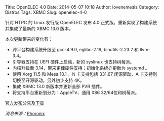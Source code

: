 Title: OpenELEC 4.0
Date: 2014-05-07 10:18
Author: lovenemesis
Category: Distros
Tags: XBMC
Slug: openelec-4-0

针对 HTPC 的 Linux 发行版 OpenELEC 发布 4.0
正式版，重新实现了构建系统并集成了最新的 XBMC 13.0 版本。

本次更新带来的变化有：

-   跨平台构建系统升级至 gcc-4.9.0, eglibc-2.19, binutils-2.23.2 和
    llvm-3.4。
-   引导器支持在 UEFI 硬件上启动，新的 syslinux 也支持树莓派。
-   内核升级至 3.14，带来更佳硬件支持；初始化系统亦更新为 systemd 。
-   使用 Xorg 11.5 和 Mesa 10.1 ，N 卡支持包括 331.67 闭源驱动，A
    卡支持则切换至开源驱动。另外初步支持 4K。
-   集成 XBMC 13.0 新版本并更新全部 PVR 插件。
-   将支持平台重新划分为：AppleTV、通用 X86 32/64位和树莓派。

[官方发布公告及下载](http://openelec.tv/news/22-releases/125-openelec-4-0-released)

*消息来源：*[Phoronix](http://www.phoronix.com/scan.php?page=news_item&px=MTY4MjY)
